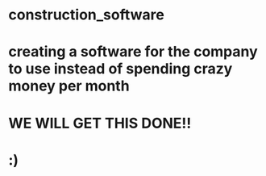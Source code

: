 # construction_software

# creating a software for the company to use instead of spending crazy money per month

# WE WILL GET THIS DONE!! 

# :)
